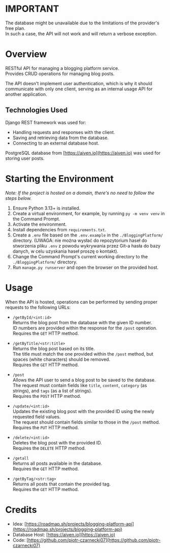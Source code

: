 # IMPORTANT

The database might be unavailable due to the limitations of the provider's free plan. \
In such a case, the API will not work and will return a verbose exception. 

# Overview

RESTful API for managing a blogging platform service.  
Provides CRUD operations for managing blog posts.  

The API doesn't implement user authentication, which is why it should communicate with only one client, serving as an internal usage API for another application.

## Technologies Used

Django REST framework was used for:
- Handling requests and responses with the client.
- Saving and retrieving data from the database.
- Connecting to an external database host.

PostgreSQL database from [https://aiven.io](https://aiven.io) was used for storing user posts.

# Starting the Environment

*Note: If the project is hosted on a domain, there's no need to follow the steps below.*

1. Ensure Python 3.13+ is installed.
2. Create a virtual environment, for example, by running `py -m venv venv` in the Command Prompt.
3. Activate the environment.
4. Install dependencies from `requirements.txt`.
5. Create a `.env` file based on the `.env.example` in the `./BloggingPlatform/` directory. (UWAGA: nie można wysłać do repozytorium haseł do stworzenia pliku `.env` z powodu wykrywania przez Git-a hasła do bazy danych, w celu uzyskania haseł proszę o kontakt).
6. Change the Command Prompt's current working directory to the `./BloggingPlatform/` directory.
7. Run `manage.py runserver` and open the browser on the provided host.

# Usage

When the API is hosted, operations can be performed by sending proper requests to the following URLs:

- `/getById/<int:id>`  
  Returns the blog post from the database with the given ID number.  
  ID numbers are provided within the response for the `/post` operation.  
  Requires the `GET` HTTP method.

- `/getByTitle/<str:title>`  
  Returns the blog post based on its title.  
  The title must match the one provided within the `/post` method, but spaces (white characters) should be removed.  
  Requires the `GET` HTTP method.

- `/post`  
  Allows the API user to send a blog post to be saved to the database.  
  The request must contain fields like `title`, `content`, `category` (as strings), and `tags` (as a list of strings).  
  Requires the `POST` HTTP method.

- `/update/<int:id>`  
  Updates the existing blog post with the provided ID using the newly requested field values.  
  The request should contain fields similar to those in the `/post` method.  
  Requires the `PUT` HTTP method.

- `/delete/<int:id>`  
  Deletes the blog post with the provided ID.  
  Requires the `DELETE` HTTP method.

- `/getall`  
  Returns all posts available in the database.  
  Requires the `GET` HTTP method.

- `/getByTag/<str:tag>`  
  Returns all posts that contain the provided tag.  
  Requires the `GET` HTTP method.

# Credits

- Idea: [https://roadmap.sh/projects/blogging-platform-api](https://roadmap.sh/projects/blogging-platform-api)  
- Database Host: [https://aiven.io](https://aiven.io)  
- Code: [https://github.com/piotr-czarnecki07](https://github.com/piotr-czarnecki07)
